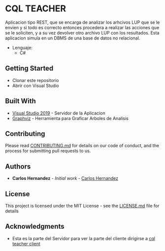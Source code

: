 # CQL TEACHER

Aplicacion tipo REST, que se encarga de analizar los arhcivos LUP que se le envien y si todo es correcto entonces procedera a realizar las acciones
que se le soliciten, y a su vez devolver otro archivo LUP con los resultados.
Esta aplicacion simula en un DBMS de una base de datos no relacional.

+ Lenguaje:
  * C#

## Getting Started

+ Clonar este repositorio
+ Abrir con Visual Studio  



## Built With

* [Visual Studio 2019](https://visualstudio.microsoft.com/es/vs/) - Servidor de la Aplicacion
* [Graphviz](https://www.graphviz.org/) - Herramienta para Graficar Arboles de Analisis

## Contributing

Please read [CONTRIBUTING.md](https://github.com/wolfghost9898/cql-teacher-server/issues) for details on our code of conduct, and the process for submitting pull requests to us.


## Authors

* **Carlos Hernandez** - *Initial work* - [Carlos Hernandez](https://github.com/wolfghost9898)


## License

This project is licensed under the MIT License - see the [LICENSE.md](LICENSE.md) file for details

## Acknowledgments

* Esta es la parte del Servidor para ver la parte del cliente dirigirse a  [cql teacher client](https://github.com/wolfghost9898/cql-teacher-client)
